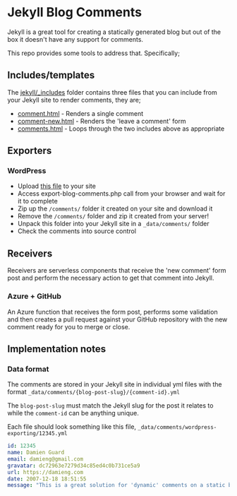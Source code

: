 # Jekyll Blog Comments

Jekyll is a great tool for creating a statically generated blog but out of the box it doesn't have any support for comments.

This repo provides some tools to address that.  Specifically;

## Includes/templates

The [jekyll/_includes](/jekyll/_includes) folder contains three files that you can include from your Jekyll site to render comments, they are;

- [comment.html](/jekyll/_includes/comment.html) - Renders a single comment
- [comment-new.html](/jekyll/_includes/comment-new.html) - Renders the 'leave a comment' form 
- [comments.html](/jekyll/_includes/comments.html) - Loops through the two includes above as appropriate

## Exporters

### WordPress

- Upload [this file](/exporters/wordpress/export-blog-comments.php) to your site
- Access export-blog-comments.php call from your browser and wait for it to complete
- Zip up the `/comments/` folder it created on your site and download it
- Remove the `/comments/` folder and zip it created from your server!
- Unpack this folder into your Jekyll site in a `_data/comments/` folder
- Check the comments into source control

## Receivers

Receivers are serverless components that receive the 'new comment' form post and perform the necessary action to get that comment into Jekyll.

### Azure + GitHub

An Azure function that receives the form post, performs some validation and then creates a pull request against your GitHub repository with the new comment ready for you to merge or close.

## Implementation notes

### Data format

The comments are stored in your Jekyll site in individual yml files with the format `_data/comments/{blog-post-slug}/{comment-id}.yml`

The `blog-post-slug` must match the Jekyll slug for the post it relates to while the `comment-id` can be anything unique.

Each file should look something like this file, `_data/comments/wordpress-exporting/12345.yml`

```yml
id: 12345
name: Damien Guard
email: damieng@gmail.com
gravatar: dc72963e7279d34c85ed4c0b731ce5a9
url: https://damieng.com
date: 2007-12-18 18:51:55
message: "This is a great solution for 'dynamic' comments on a static blog!"
```
